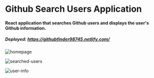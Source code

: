 # Github Search Users Application

#### React application that searches Github users and displays the user's Github information.

##### Deployed: https://githubfinder98745.netlify.com/

![homepage](https://user-images.githubusercontent.com/44681780/68999257-2435fa80-0873-11ea-8510-43afcb879042.png)

![searched-users](https://user-images.githubusercontent.com/44681780/68999259-2f892600-0873-11ea-8826-6455a3bdd3cd.png)

![user-info](https://user-images.githubusercontent.com/44681780/68999261-3748ca80-0873-11ea-9205-3429cfabd97d.png)
